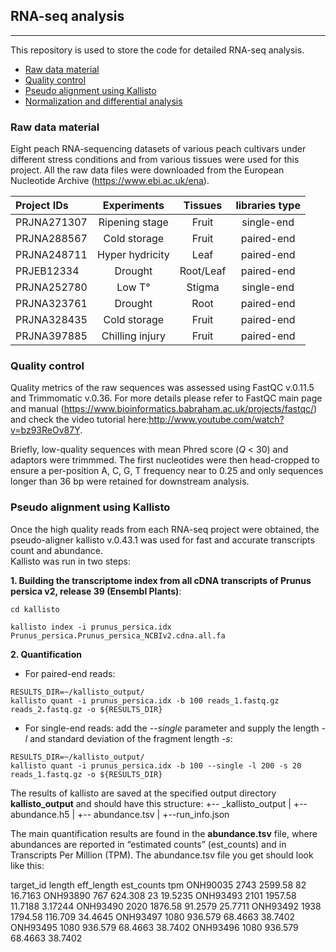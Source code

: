 ## RNA-seq analysis  
------

This repository is used to store the code for detailed RNA-seq analysis.

- [Raw data material](#Raw-data-material)
- [Quality control](#Quality-control)
- [Pseudo alignment using Kallisto](#Pseudoalignment-using-Kallisto)
- [Normalization and differential analysis](#Normalization-and-differential-analysis)  



### Raw data material
Eight peach RNA-sequencing datasets of various peach cultivars under different stress conditions and from various tissues were used for this project. All the raw data files were downloaded from the European Nucleotide Archive (https://www.ebi.ac.uk/ena).


| Project IDs    | Experiments        | Tissues     |libraries type  |
| :--------------| :-----------------:|:-----------:|:--------------:|
| PRJNA271307    | Ripening stage     | Fruit       |single-end      |
| PRJNA288567    | Cold storage       | Fruit       |paired-end      |
| PRJNA248711    | Hyper hydricity    | Leaf        |paired-end      |
| PRJEB12334     | Drought            | Root/Leaf   |paired-end      |
| PRJNA252780    | Low T°             | Stigma      |single-end      |
| PRJNA323761    | Drought            | Root        |paired-end      |
| PRJNA328435    | Cold storage       | Fruit       |paired-end      |
| PRJNA397885    | Chilling injury    | Fruit       |paired-end      |



### Quality control

Quality metrics of the raw sequences was assessed using FastQC v.0.11.5 and Trimmomatic v.0.36.
For more details please refer to FastQC main page and manual (https://www.bioinformatics.babraham.ac.uk/projects/fastqc/) and check the video tutorial here:http://www.youtube.com/watch?v=bz93ReOv87Y. 

Briefly, low-quality sequences with mean Phred score (*Q* < 30) and adaptors were trimmmed. The first nucleotides were then head-cropped to ensure a per-position A, C, G, T frequency near to 0.25 and only sequences longer than 36 bp were retained for downstream analysis.  
  
    
### Pseudo alignment using Kallisto    
Once the high quality reads from each RNA-seq project were obtained, the pseudo-aligner kallisto v.0.43.1 was used for fast and accurate transcripts count and abundance.  
Kallisto was run in two steps:  

**1. Building the transcriptome index from all cDNA transcripts of Prunus persica v2, release 39 (Ensembl Plants)**:

```console
cd kallisto  

kallisto index -i prunus_persica.idx Prunus_persica.Prunus_persica_NCBIv2.cdna.all.fa
```

**2. Quantification**

  - For paired-end reads:
  
  ````console
  RESULTS_DIR=~/kallisto_output/
  kallisto quant -i prunus_persica.idx -b 100 reads_1.fastq.gz reads_2.fastq.gz -o ${RESULTS_DIR}
  ````

  - For single-end reads:
add the *--single* </span>  parameter and supply the length *-l*  and standard deviation of the fragment length *-s*:
  
  ````console
  RESULTS_DIR=~/kallisto_output/
  kallisto quant -i prunus_persica.idx -b 100 --single -l 200 -s 20 reads_1.fastq.gz -o ${RESULTS_DIR}
  
  ````

The results of kallisto are saved at the specified output directory **kallisto_output** and should have this structure:
+-- _kallisto_output
|   +-- abundance.h5
|   +-- abundance.tsv
|   +--run_info.json


The main quantification results are found in the **abundance.tsv** file, where abundances are reported in “estimated counts” (est_counts) and in Transcripts Per Million (TPM). The abundance.tsv file you get should look like this:

target_id	length	eff_length	est_counts	tpm
ONH90035	2743	2599.58	82	16.7163
ONH93890	767	624.308	23	19.5235
ONH93493	2101	1957.58	11.7188	3.17244
ONH93490	2020	1876.58	91.2579	25.7711
ONH93492	1938	1794.58	116.709	34.4645
ONH93497	1080	936.579	68.4663	38.7402
ONH93495	1080	936.579	68.4663	38.7402
ONH93496	1080	936.579	68.4663	38.7402


